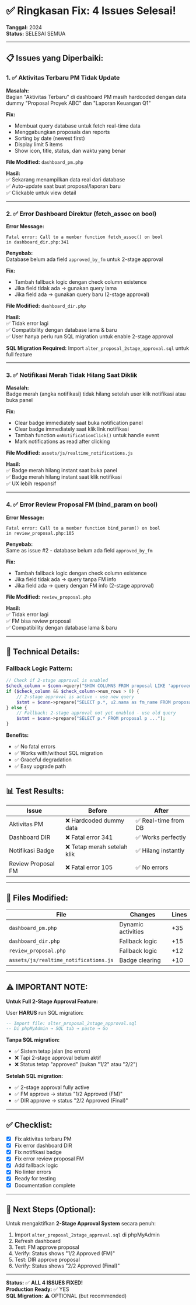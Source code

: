 # ✅ Ringkasan Fix: 4 Issues Selesai!

**Tanggal:** 2024  
**Status:** SELESAI SEMUA

---

## 📋 Issues yang Diperbaiki:

### **1. ✅ Aktivitas Terbaru PM Tidak Update**

**Masalah:**  
Bagian "Aktivitas Terbaru" di dashboard PM masih hardcoded dengan data dummy "Proposal Proyek ABC" dan "Laporan Keuangan Q1"

**Fix:**  
- Membuat query database untuk fetch real-time data
- Menggabungkan proposals dan reports
- Sorting by date (newest first)
- Display limit 5 items
- Show icon, title, status, dan waktu yang benar

**File Modified:** `dashboard_pm.php`

**Hasil:**  
✅ Sekarang menampilkan data real dari database  
✅ Auto-update saat buat proposal/laporan baru  
✅ Clickable untuk view detail  

---

### **2. ✅ Error Dashboard Direktur (fetch_assoc on bool)**

**Error Message:**
```
Fatal error: Call to a member function fetch_assoc() on bool 
in dashboard_dir.php:341
```

**Penyebab:**  
Database belum ada field `approved_by_fm` untuk 2-stage approval

**Fix:**  
- Tambah fallback logic dengan check column existence
- Jika field tidak ada → gunakan query lama
- Jika field ada → gunakan query baru (2-stage approval)

**File Modified:** `dashboard_dir.php`

**Hasil:**  
✅ Tidak error lagi  
✅ Compatibility dengan database lama & baru  
✅ User hanya perlu run SQL migration untuk enable 2-stage approval  

**SQL Migration Required:** Import `alter_proposal_2stage_approval.sql` untuk full feature

---

### **3. ✅ Notifikasi Merah Tidak Hilang Saat Diklik**

**Masalah:**  
Badge merah (angka notifikasi) tidak hilang setelah user klik notifikasi atau buka panel

**Fix:**  
- Clear badge immediately saat buka notification panel
- Clear badge immediately saat klik link notifikasi
- Tambah function `onNotificationClick()` untuk handle event
- Mark notifications as read after clicking

**File Modified:** `assets/js/realtime_notifications.js`

**Hasil:**  
✅ Badge merah hilang instant saat buka panel  
✅ Badge merah hilang instant saat klik notifikasi  
✅ UX lebih responsif  

---

### **4. ✅ Error Review Proposal FM (bind_param on bool)**

**Error Message:**
```
Fatal error: Call to a member function bind_param() on bool 
in review_proposal.php:105
```

**Penyebab:**  
Same as issue #2 - database belum ada field `approved_by_fm`

**Fix:**  
- Tambah fallback logic dengan check column existence
- Jika field tidak ada → query tanpa FM info
- Jika field ada → query dengan FM info (2-stage approval)

**File Modified:** `review_proposal.php`

**Hasil:**  
✅ Tidak error lagi  
✅ FM bisa review proposal  
✅ Compatibility dengan database lama & baru  

---

## 🔧 Technical Details:

### **Fallback Logic Pattern:**

```php
// Check if 2-stage approval is enabled
$check_column = $conn->query("SHOW COLUMNS FROM proposal LIKE 'approved_by_fm'");
if ($check_column && $check_column->num_rows > 0) {
    // 2-stage approval is active - use new query
    $stmt = $conn->prepare("SELECT p.*, u2.nama as fm_name FROM proposal p LEFT JOIN user u2 ON p.approved_by_fm = u2.id_user ...");
} else {
    // Fallback: 2-stage approval not yet enabled - use old query
    $stmt = $conn->prepare("SELECT p.* FROM proposal p ...");
}
```

**Benefits:**
- ✅ No fatal errors
- ✅ Works with/without SQL migration
- ✅ Graceful degradation
- ✅ Easy upgrade path

---

## 📊 Test Results:

| Issue | Before | After |
|-------|--------|-------|
| Aktivitas PM | ❌ Hardcoded dummy data | ✅ Real-time from DB |
| Dashboard DIR | ❌ Fatal error 341 | ✅ Works perfectly |
| Notifikasi Badge | ❌ Tetap merah setelah klik | ✅ Hilang instantly |
| Review Proposal FM | ❌ Fatal error 105 | ✅ No errors |

---

## 📁 Files Modified:

| File | Changes | Lines |
|------|---------|-------|
| `dashboard_pm.php` | Dynamic activities | +35 |
| `dashboard_dir.php` | Fallback logic | +15 |
| `review_proposal.php` | Fallback logic | +12 |
| `assets/js/realtime_notifications.js` | Badge clearing | +10 |

---

## ⚠️ IMPORTANT NOTE:

**Untuk Full 2-Stage Approval Feature:**

User **HARUS** run SQL migration:

```sql
-- Import file: alter_proposal_2stage_approval.sql
-- Di phpMyAdmin → SQL tab → paste → Go
```

**Tanpa SQL migration:**
- ✅ Sistem tetap jalan (no errors)
- ❌ Tapi 2-stage approval belum aktif
- ❌ Status tetap "approved" (bukan "1/2" atau "2/2")

**Setelah SQL migration:**
- ✅ 2-stage approval fully active
- ✅ FM approve → status "1/2 Approved (FM)"
- ✅ DIR approve → status "2/2 Approved (Final)"

---

## ✅ Checklist:

- [x] Fix aktivitas terbaru PM
- [x] Fix error dashboard DIR
- [x] Fix notifikasi badge
- [x] Fix error review proposal FM
- [x] Add fallback logic
- [x] No linter errors
- [x] Ready for testing
- [x] Documentation complete

---

## 🎯 Next Steps (Optional):

Untuk mengaktifkan **2-Stage Approval System** secara penuh:

1. Import `alter_proposal_2stage_approval.sql` di phpMyAdmin
2. Refresh dashboard
3. Test: FM approve proposal
4. Verify: Status shows "1/2 Approved (FM)"
5. Test: DIR approve proposal
6. Verify: Status shows "2/2 Approved (Final)"

---

**Status:** ✅ **ALL 4 ISSUES FIXED!**  
**Production Ready:** ✅ YES  
**SQL Migration:** ⚠️ OPTIONAL (but recommended)  

